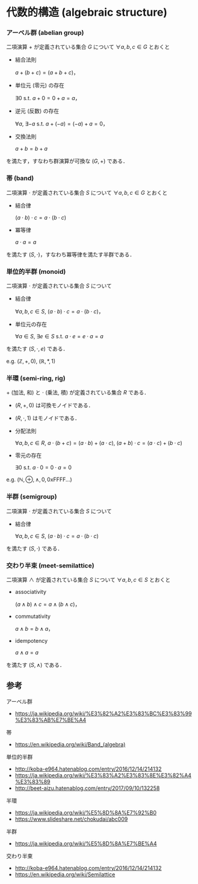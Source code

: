 # 代数的構造 (algebraic structure)


### アーベル群 (abelian group)

二項演算 $+$ が定義されている集合 $G$ について $\forall a, b, c \in G$ とおくと

- 結合法則

  $a + (b + c) = (a + b + c)$，

- 単位元 (零元) の存在

  $\exists 0 \text{ s.t. } a + 0 = 0 + a = a$，

- 逆元 (反数) の存在

  $\forall a,\ \exists -a \text{ s.t. } a + (-a) = (-a) + a = 0$，

- 交換法則

  $a + b = b + a$

を満たす，すなわち群演算が可換な $(G, +)$ である．


### 帯 (band)

二項演算 $\cdot$ が定義されている集合 $S$ について $\forall a, b, c \in G$ とおくと

- 結合律

  $(a \cdot b) \cdot c = a \cdot (b \cdot c)$

- 冪等律

  $a \cdot a = a$

を満たす $(S, \cdot)$，すなわち冪等律を満たす半群である．


### 単位的半群 (monoid)

二項演算 $\cdot$ が定義されている集合 $S$ について

- 結合律

  $\forall a, b, c \in S,\ (a \cdot b) \cdot c = a \cdot (b \cdot c)$，

- 単位元の存在

  $\forall a \in S,\ \exists e \in S \text{ s.t. } a \cdot e = e \cdot a = a$

を満たす $(S, \cdot, e)$ である．

e.g. $(\mathbb{Z}, +, 0),\ (\mathbb{R}, \ast, 1)$


### 半環 (semi-ring, rig)

$+$ (加法, 和) と $\cdot$ (乗法, 積) が定義されている集合 $R$ である．

- $(R, +, 0)$ は可換モノイドである．

- $(R, \cdot, 1)$ はモノイドである．

- 分配法則

  $\forall a, b, c \in R,\ a \cdot (b + c) = (a \cdot b) + (a \cdot c),\ (a + b) \cdot c = (a \cdot c) + (b \cdot c)$

- 零元の存在

  $\exists 0 \text{ s.t. } a \cdot 0 = 0 \cdot a = 0$

e.g. $(\mathbb{N}, \oplus, \land, 0, \text{0xFFFF...})$


### 半群 (semigroup)

二項演算 $\cdot$ が定義されている集合 $S$ について

- 結合律

  $\forall a, b, c \in S,\ (a \cdot b) \cdot c = a \cdot (b \cdot c)$

を満たす $(S, \cdot)$ である．


### 交わり半束 (meet-semilattice)

二項演算 $\land$ が定義されている集合 $S$ について $\forall a, b, c \in S$ とおくと

- associativity

  $(a \land b) \land c = a \land (b \land c)$，

- commutativity

  $a \land b = b \land a$，

- idempotency

  $a \land a = a$

を満たす $(S, \land)$ である．


## 参考

アーベル群
- https://ja.wikipedia.org/wiki/%E3%82%A2%E3%83%BC%E3%83%99%E3%83%AB%E7%BE%A4

帯
- https://en.wikipedia.org/wiki/Band_(algebra)

単位的半群
- http://koba-e964.hatenablog.com/entry/2016/12/14/214132
- https://ja.wikipedia.org/wiki/%E3%83%A2%E3%83%8E%E3%82%A4%E3%83%89
- http://beet-aizu.hatenablog.com/entry/2017/09/10/132258

半環
- https://ja.wikipedia.org/wiki/%E5%8D%8A%E7%92%B0
- https://www.slideshare.net/chokudai/abc009

半群
- https://ja.wikipedia.org/wiki/%E5%8D%8A%E7%BE%A4

交わり半束
- http://koba-e964.hatenablog.com/entry/2016/12/14/214132
- https://en.wikipedia.org/wiki/Semilattice
